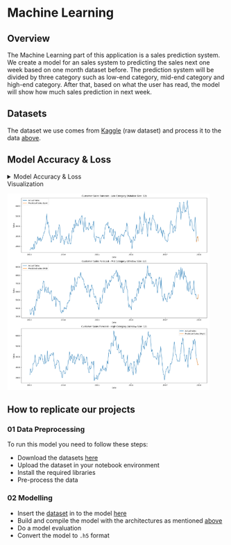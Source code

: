 # Machine Learning

## Overview

The Machine Learning part of this application is a sales prediction system. We create a model for an sales system to predicting the sales next one week based on one month dataset before. The prediction system will be divided by three category such as low-end category, mid-end category and high-end category. After that, based on what the user has read, the model will show how much sales prediction in next week.

## Datasets

The dataset we use comes from [Kaggle][data-kaggle] (raw dataset) and process it to the data [above][link-id].

## Model Accuracy & Loss

<details>
<summary>Model Accuracy & Loss</summary>
  
![ML-summary](ML/low.png)
![ML-summary](ML/mid.png)
![ML-summary](ML/high.png)

</details>

<summary>Visualization</summary>
  
![ML-summary](ML/visual.png)

</details>


## How to replicate our projects

### 01 Data Preprocessing

To run this model you need to follow these steps:

- Download the datasets [here][link-id]
- Upload the dataset in your notebook environment
- Install the required libraries
- Pre-process the data

### 02 Modelling

- Insert the [dataset][link-id] in to the model [here][model]
- Build and compile the model with the architectures as mentioned [above](#model-architecture)
- Do a model evaluation
- Convert the model to `.h5` format


[link-id]: https://github.com/C4AnN/Laptop_Lens/blob/main/ML/Dataset/Data_Barang_Keluar.csv
[model]: https://github.com/C4AnN/Laptop_Lens/blob/main/ML/Model_LaptopLens_Final.ipynb
[data-kaggle]: https://www.kaggle.com/datasets/artakusuma/laptopecomercee
